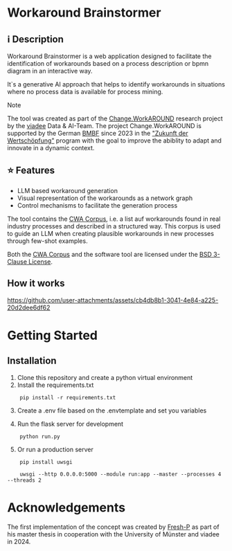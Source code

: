 # Workaround Brainstormer

## ℹ️ Description
Workaround Brainstormer is a web application designed to facilitate the identification of workarounds based on a process description or bpmn diagram in an interactive way.

It`s a generative AI approach that helps to identify workarounds in situations where no process data is available for process mining.

> [!NOTE]  
> The tool was created as part of the [Change.WorkAROUND](https://www.changeworkaround.de) research project by the [viadee](https://www.viadee.de) Data & AI-Team. The project Change.WorkAROUND is supported by the German [BMBF](https://www.bmbf.de/) since 2023 in the ["Zukunft der Wertschöpfung"](https://www.zukunft-der-wertschoepfung.de) program with the goal to improve the abiblity to adapt and innovate in a dynamic context. 

## ⭐ Features
- LLM based workaround generation
- Visual representation of the workarounds as a network graph
- Control mechanisms to facilitate the generation process

The tool contains the [CWA Corpus](rag/workarounds_corpus.csv), i.e. a list auf workarounds found in real industry processes and described in a structured way. This corpus is used to guide an LLM when creating plausible workarounds in new processes through few-shot examples.

Both the [CWA Corpus](rag/workarounds_corpus.csv) and the software tool are licensed under the [BSD 3-Clause License](LICENSE).

## How it works

https://github.com/user-attachments/assets/cb4db8b1-3041-4e84-a225-20d2dee6df62



# Getting Started

## Installation

1. Clone this repository and create a python virtual environment
2. Install the requirements.txt
``` 
    pip install -r requirements.txt
``` 
3. Create a .env file based on the .envtemplate and set you variables

4. Run the flask server for development
``` 
    python run.py
``` 
5. Or run a production server
``` 
    pip install uwsgi
   
    uwsgi --http 0.0.0.0:5000 --module run:app --master --processes 4 --threads 2
``` 
    
# Acknowledgements

The first implementation of the concept was created by [Fresh-P](https://github.com/Fresh-P) as part of his master thesis in cooperation with the University of Münster and viadee in 2024.

